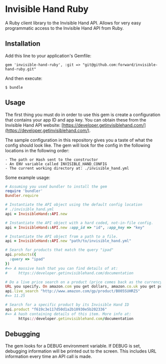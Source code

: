 # Invisible Hand Ruby

A Ruby client library to the Invisible Hand API. Allows for very easy
programmatic access to the Invisible Hand API from Ruby.

## Installation

Add this line to your application's Gemfile:

    gem 'invisible-hand-ruby', :git => "git@github.com:forward/invisible-hand-ruby.git"

And then execute:

    $ bundle

## Usage

The first thing you must do in order to use this gem is create a configuration
that contains your app ID and app key. You can obtain these from the Invisible
Hand API website:
[https://developer.getinvisiblehand.com/](https://developer.getinvisiblehand.com/).

The sample configuration in this repository gives you a taste of what the config
should look like. The gem will look for the config in the following locations in
the following order:

    - The path or Hash sent to the constructor
    - An ENV variable called INVISIBLE_HAND_CONFIG
    - The current working directory at: ./invisible_hand.yml

Some example usage:

``` ruby
# Assuming you used bundler to install the gem
require 'bundler'
Bundler.require

# Instantiate the API object using the default config location
# ./invisible_hand.yml
api = InvisibleHand::API.new

# Instantiate the API object with a hard coded, not-in-file config.
api = InvisibleHand::API.new :app_id => "id", :app_key => "key"

# Instantiate the API object from a path to a file.
api = InvisibleHand::API.new "path/to/invisible_hand.yml"

# Search for products that match the query "ipad"
api.products({
  :query => "ipad"
})
#=> A massive hash that you can find details of at:
#     https://developer.getinvisiblehand.com/documentation

# Do a live price search on a product (price comes back as the currency in the
URL you specify. On amazon.com you get dollars, amazon.co.uk you get pounds.)
api.live_search "http://www.amazon.com/gp/product/B005SUHRZS"
#=> 11.25

# Search for a specific product by its Invisible Hand ID
api.product "f619c3e117d50d1a2b10930e5b202336"
#=> A hash containing details of this item. More info at:
      https://developer.getinvisiblehand.com/documentation

```

## Debugging

The gem looks for a DEBUG environment variable. If DEBUG is set, debugging
information will be printed out to the screen. This includes URL information
every time an API call is made.
